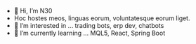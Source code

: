 - 👋 Hi, I’m N30
- Hoc hostes meos, linguas eorum, voluntatesque eorum liget.
- 👀 I’m interested in ... trading bots, erp dev, chatbots
- 🌱 I’m currently learning ... MQL5, React, Spring Boot


<!---
n30dyn4m1c/n30dyn4m1c is a ✨ special ✨ repository because its `README.md` (this file) appears on your GitHub profile.
You can click the Preview link to take a look at your changes.
--->
